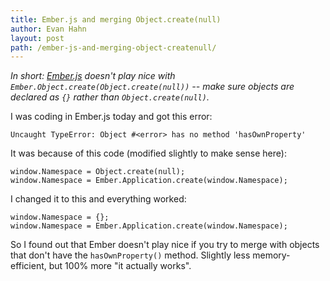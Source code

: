 ```yaml
---
title: Ember.js and merging Object.create(null)
author: Evan Hahn
layout: post
path: /ember-js-and-merging-object-createnull/
---
```


_In short: [Ember.js](http://emberjs.com) doesn't play nice with `Ember.Object.create(Object.create(null))` -- make sure objects are declared as `{}` rather than `Object.create(null)`._

I was coding in Ember.js today and got this error:

    Uncaught TypeError: Object #<error> has no method 'hasOwnProperty'

It was because of this code (modified slightly to make sense here):

    window.Namespace = Object.create(null);
    window.Namespace = Ember.Application.create(window.Namespace);

I changed it to this and everything worked:

    window.Namespace = {};
    window.Namespace = Ember.Application.create(window.Namespace);

So I found out that Ember doesn't play nice if you try to merge with objects that don't have the `hasOwnProperty()` method. Slightly less memory-efficient, but 100% more "it actually works".
